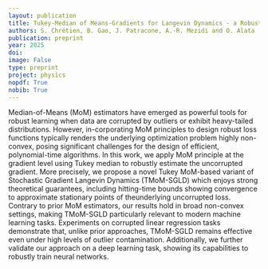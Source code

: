 ```yaml
---
layout: publication
title: Tukey-Median of Means-Gradients for Langevin Dynamics - a Robust Approach to Fitting Machine Learning Models
authors: S. Chrétien, B. Gao, J. Patracone, A.-R. Mezidi and O. Alata
publication: preprint
year: 2025
doi:
image: False
type: preprint
project: physics
nopdf: True
nobib: True
---
```


Median-of-Means (MoM) estimators have emerged as powerful tools for robust learning when data are corrupted by outliers or exhibit heavy-tailed distributions. However, in-corporating MoM principles to design robust loss functions typically renders the underlying optimization problem highly non-convex, posing significant challenges for the design of efficient, polynomial-time algorithms. In this work, we apply MoM principle at the gradient level using Tukey median to robustly estimate the uncorrupted gradient. More precisely, we propose a novel Tukey MoM-based variant of Stochastic Gradient Langevin Dynamics (TMoM-SGLD) which enjoys strong theoretical guarantees, including hitting-time bounds showing convergence to approximate stationary points of theunderlying uncorrupted loss. Contrary to prior MoM estimators, our results hold in broad non-convex settings, making TMoM-SGLD particularly relevant to modern machine learning tasks. Experiments on corrupted linear regression tasks demonstrate that, unlike prior approaches, TMoM-SGLD remains effective even under high levels of outlier contamination. Additionally, we further validate our approach on a deep learning task, showing its capabilities to robustly train neural networks.
